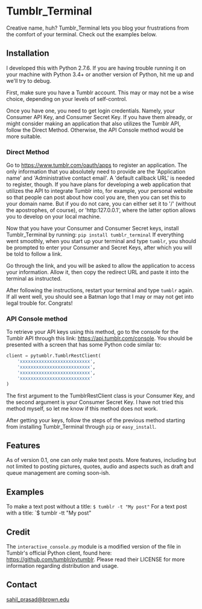 # Tumblr_Terminal 

Creative name, huh? Tumblr_Terminal lets you blog your frustrations from the comfort of your terminal. Check out the examples below. 

## Installation 

I developed this with Python 2.7.6. If you are having trouble running it on your machine with Python 3.4+ or another version of Python, hit me up and we'll try to debug. 

First, make sure you have a Tumblr account. This may or may not be a wise choice, depending on your levels of self-control. 

Once you have one, you need to get login credentials. Namely, your Consumer API Key, and Consumer Secret Key. If you have them already, or might consider making an application that also utilizes the Tumblr API, follow the Direct Method. Otherwise, the API Console method would be more suitable.

### Direct Method 

Go to https://www.tumblr.com/oauth/apps to register an application. The only information that you absolutely need to provide are the 'Application name' and 'Administrative contact email'. A 'default callback URL' is needed to register, though. If you have plans for developing a web application that utilizes the API to integrate Tumblr into, for example, your personal website so that people can post about how cool you are, then you can set this to your domain name. But if you do not care, you can either set it to '/' (without the apostrophes, of course), or 'http:127.0.0.1', where the latter option allows you to develop on your local machine. 

Now that you have your Consumer and Consumer Secret keys, install Tumblr_Terminal by running: 
`pip install tumblr_terminal`
If everything went smoothly, when you start up your terminal and type `tumblr`, you should be prompted to enter your Consumer and Secret Keys, after which you will be told to follow a link. 

Go through the link, and you will be asked to allow the application to access your information. Allow it, then copy the redirect URL and paste it into the terminal as instructed.

After following the instructions, restart your terminal and type `tumblr` again. If all went well, you should see a Batman logo that I may or may not get into legal trouble for. Congrats!

### API Console method 

To retrieve your API keys using this method, go to the console for the Tumblr API through this link: https://api.tumblr.com/console. You should be presented with a screen that has some Python code similar to:
```python
client = pytumblr.TumblrRestClient(
    'xxxxxxxxxxxxxxxxxxxxxxxxxx',
    'xxxxxxxxxxxxxxxxxxxxxxxxxx',
    'xxxxxxxxxxxxxxxxxxxxxxxxxx',
    'xxxxxxxxxxxxxxxxxxxxxxxxxx'
)
```
The first argument to the TumblrRestClient class is your Consumer Key, and the second argument is your Consumer Secret Key. I have not tried this method myself, so let me know if this method does not work. 

After getting your keys, follow the steps of the previous method starting from installing Tumblr_Terminal through `pip` or `easy_install`. 
    
## Features 

As of version 0.1, one can only make text posts. More features, including but not limited to posting pictures, quotes, audio and aspects such as draft and queue management are coming soon-ish. 

## Examples 

To make a text post without a title: 
`$ tumblr -t "My post"` 
For a text post with a title: 
`$ tumblr -tt "My post"

## Credit 

The `interactive_console.py` module is a modified version of the file in Tumblr's official Python client, found here: https://github.com/tumblr/pytumblr. Please read their LICENSE for more information regarding distribution and usage.

## Contact 

sahil_prasad@brown.edu
